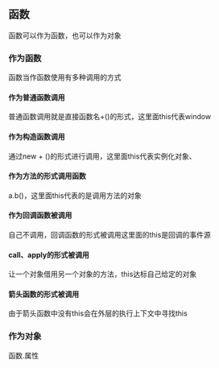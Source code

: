 ## 函数

函数可以作为函数，也可以作为对象

### 作为函数

函数当作函数使用有多种调用的方式

#### 作为普通函数调用

普通函数调用就是直接函数名+()的形式，这里面this代表window

#### 作为构造函数调用

通过new + ()的形式进行调用，这里面this代表实例化对象、

#### 作为方法的形式调用函数

a.b()，这里面this代表的是调用方法的对象

#### 作为回调函数被调用

自己不调用，回调函数的形式被调用这里面的this是回调的事件源

#### call、apply的形式被调用

让一个对象借用另一个对象的方法，this达标自己给定的对象

#### 箭头函数的形式被调用

由于箭头函数中没有this会在外层的执行上下文中寻找this

### 作为对象

函数.属性